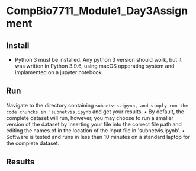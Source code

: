 # CompBio7711_Module1_Day3Assignment
## Install
* Python 3 must be installed. Any python 3 version should work, but it was written in Python 3.9.6, using macOS opperating system and implamented on a jupyter notebook.

## Run
 Navigate to the directory containing `subnetvis.ipynb, and simply run the code chuncks in 'subnetvis.ipynb`
and get your results.
• By default, the complete dataset will run, however, you may choose to run a smaller version
of the dataset by inserting your file into the correct file path and editing the names of in the location of the input file in 'subnetvis.ipynb'. 
• Software is tested and runs in less than 10 minutes on a standard laptop for the complete
dataset.

## Results
